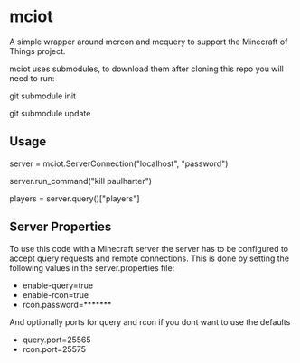 mciot
=====
A simple wrapper around mcrcon and mcquery to support the Minecraft of Things project.

mciot uses submodules, to download them after cloning this repo you will need to run:

git submodule init

git submodule update

Usage
------

server = mciot.ServerConnection("localhost", "password")

server.run_command("kill paulharter")

players = server.query()["players"]


Server Properties
-----------------

To use this code with a Minecraft server the server has to be configured to accept query requests and remote connections. This is done by setting the following values in the server.properties file:

* enable-query=true
* enable-rcon=true
* rcon.password=*******

And optionally ports for query and rcon if you dont want to use the defaults

* query.port=25565
* rcon.port=25575



